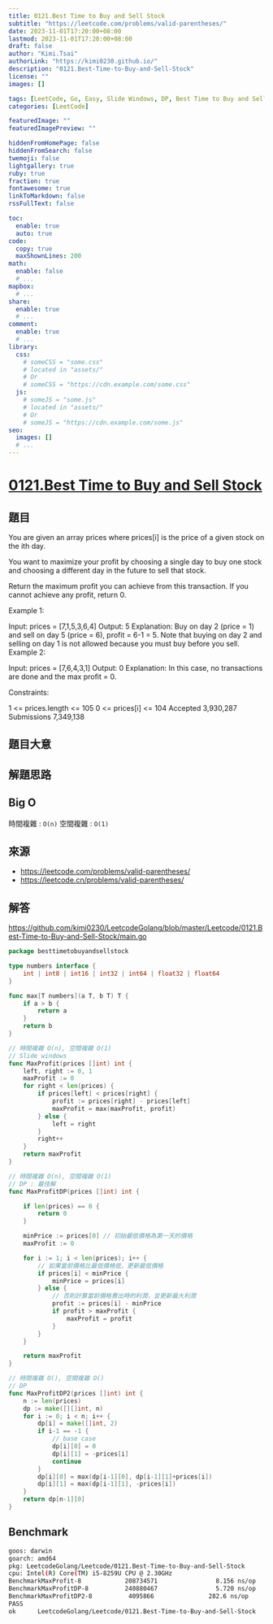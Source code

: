 ```yaml
---
title: 0121.Best Time to Buy and Sell Stock
subtitle: "https://leetcode.com/problems/valid-parentheses/"
date: 2023-11-01T17:20:00+08:00
lastmod: 2023-11-01T17:20:00+08:00
draft: false
author: "Kimi.Tsai"
authorLink: "https://kimi0230.github.io/"
description: "0121.Best-Time-to-Buy-and-Sell-Stock"
license: ""
images: []

tags: [LeetCode, Go, Easy, Slide Windows, DP, Best Time to Buy and Sell Stock, array, Blind75,amazon, bloomberg, facebook, microsoft, uber]
categories: [LeetCode]

featuredImage: ""
featuredImagePreview: ""

hiddenFromHomePage: false
hiddenFromSearch: false
twemoji: false
lightgallery: true
ruby: true
fraction: true
fontawesome: true
linkToMarkdown: false
rssFullText: false

toc:
  enable: true
  auto: true
code:
  copy: true
  maxShownLines: 200
math:
  enable: false
  # ...
mapbox:
  # ...
share:
  enable: true
  # ...
comment:
  enable: true
  # ...
library:
  css:
    # someCSS = "some.css"
    # located in "assets/"
    # Or
    # someCSS = "https://cdn.example.com/some.css"
  js:
    # someJS = "some.js"
    # located in "assets/"
    # Or
    # someJS = "https://cdn.example.com/some.js"
seo:
  images: []
  # ...
---
```

# [0121.Best Time to Buy and Sell Stock]([LEETCODELINK](https://leetcode.com/problems/valid-parentheses/))

## 題目
You are given an array prices where prices[i] is the price of a given stock on the ith day.

You want to maximize your profit by choosing a single day to buy one stock and choosing a different day in the future to sell that stock.

Return the maximum profit you can achieve from this transaction. If you cannot achieve any profit, return 0.

 

Example 1:

Input: prices = [7,1,5,3,6,4]
Output: 5
Explanation: Buy on day 2 (price = 1) and sell on day 5 (price = 6), profit = 6-1 = 5.
Note that buying on day 2 and selling on day 1 is not allowed because you must buy before you sell.
Example 2:

Input: prices = [7,6,4,3,1]
Output: 0
Explanation: In this case, no transactions are done and the max profit = 0.
 

Constraints:

1 <= prices.length <= 105
0 <= prices[i] <= 104
Accepted
3,930,287
Submissions
7,349,138

## 題目大意


## 解題思路

## Big O
時間複雜 : `O(n)`
空間複雜 : `O(1)`

## 來源
* https://leetcode.com/problems/valid-parentheses/
* https://leetcode.cn/problems/valid-parentheses/

## 解答
https://github.com/kimi0230/LeetcodeGolang/blob/master/Leetcode/0121.Best-Time-to-Buy-and-Sell-Stock/main.go

```go
package besttimetobuyandsellstock

type numbers interface {
	int | int8 | int16 | int32 | int64 | float32 | float64
}

func max[T numbers](a T, b T) T {
	if a > b {
		return a
	}
	return b
}

// 時間複雜 O(n), 空間複雜 O(1)
// Slide windows
func MaxProfit(prices []int) int {
	left, right := 0, 1
	maxProfit := 0
	for right < len(prices) {
		if prices[left] < prices[right] {
			profit := prices[right] - prices[left]
			maxProfit = max(maxProfit, profit)
		} else {
			left = right
		}
		right++
	}
	return maxProfit
}

// 時間複雜 O(n), 空間複雜 O(1)
// DP : 最佳解
func MaxProfitDP(prices []int) int {

	if len(prices) == 0 {
		return 0
	}

	minPrice := prices[0] // 初始最低價格為第一天的價格
	maxProfit := 0

	for i := 1; i < len(prices); i++ {
		// 如果當前價格比最低價格低，更新最低價格
		if prices[i] < minPrice {
			minPrice = prices[i]
		} else {
			// 否則計算當前價格賣出時的利潤，並更新最大利潤
			profit := prices[i] - minPrice
			if profit > maxProfit {
				maxProfit = profit
			}
		}
	}

	return maxProfit
}

// 時間複雜 O(), 空間複雜 O()
// DP
func MaxProfitDP2(prices []int) int {
	n := len(prices)
	dp := make([][]int, n)
	for i := 0; i < n; i++ {
		dp[i] = make([]int, 2)
		if i-1 == -1 {
			// base case
			dp[i][0] = 0
			dp[i][1] = -prices[i]
			continue
		}
		dp[i][0] = max(dp[i-1][0], dp[i-1][1]+prices[i])
		dp[i][1] = max(dp[i-1][1], -prices[i])
	}
	return dp[n-1][0]
}

```

##  Benchmark

```sh
goos: darwin
goarch: amd64
pkg: LeetcodeGolang/Leetcode/0121.Best-Time-to-Buy-and-Sell-Stock
cpu: Intel(R) Core(TM) i5-8259U CPU @ 2.30GHz
BenchmarkMaxProfit-8            208734571                8.156 ns/op           0 B/op          0 allocs/op
BenchmarkMaxProfitDP-8          240880467                5.720 ns/op           0 B/op          0 allocs/op
BenchmarkMaxProfitDP2-8          4095866               282.6 ns/op           240 B/op          7 allocs/op
PASS
ok      LeetcodeGolang/Leetcode/0121.Best-Time-to-Buy-and-Sell-Stock    6.732s
```